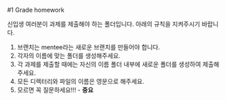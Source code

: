 #1 Grade homework

신입생 여러분이 과제를 제출해야 하는 폴더입니다.
아래의 규칙을 지켜주시기 바랍니다.

1. 브랜치는 mentee라는 새로운 브랜치를 만들어야 합니다.
2. 각자의 이름에 맞는 폴더를 생성해주세요.
3. 각 과제를 제출할 때에는 자신의 이름 폴더 내부에 새로운 폴더를 생성하여 제출해주세요.
4. 모든 디렉터리와 파일의 이름은 영문으로 해주세요.
5. 모르면 꼭 질문하세요!!! - **중요**

